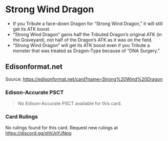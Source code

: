 # Strong Wind Dragon

*   If you Tribute a face-down Dragon for “Strong Wind Dragon,” it will still get its ATK boost.
*   “Strong Wind Dragon” gains half the Tributed Dragon’s original ATK (in the Graveyard), not half of the Dragon’s ATK as it was on the field.
*   “Strong Wind Dragon” will get its ATK boost even if you Tribute a monster that was treated as Dragon-Type because of “DNA Surgery.”

## Edisonformat.net

Source: https://edisonformat.net/card?name=Strong%20Wind%20Dragon

### Edison-Accurate PSCT

> No Edison-Accurate PSCT available for this card.

### Card Rulings

No rulings found for this card. Request new rulings at https://discord.gg/shVJnYJNpg
            